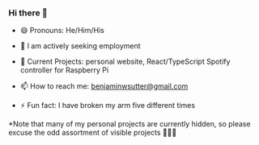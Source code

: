 ### Hi there 👋

- 😄 Pronouns: He/Him/His

- 🔭 I am actively seeking employment

- 🌱 Current Projects: personal website, React/TypeScript Spotify controller for Raspberry Pi

- 📫 How to reach me: benjaminwsutter@gmail.com

- ⚡ Fun fact: I have broken my arm five different times

*Note that many of my personal projects are currently hidden, so please excuse the odd assortment of visible projects 💯💯💯
